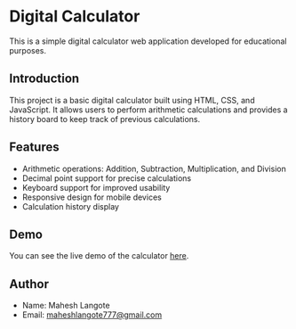 # Digital Calculator

This is a simple digital calculator web application developed for educational purposes.

## Introduction

This project is a basic digital calculator built using HTML, CSS, and JavaScript. It allows users to perform arithmetic calculations and provides a history board to keep track of previous calculations.

## Features

- Arithmetic operations: Addition, Subtraction, Multiplication, and Division
- Decimal point support for precise calculations
- Keyboard support for improved usability
- Responsive design for mobile devices
- Calculation history display

## Demo

You can see the live demo of the calculator [here](<your-live-demo-link>).
  
## Author

- Name: Mahesh Langote
- Email: maheshlangote777@gmail.com
 
